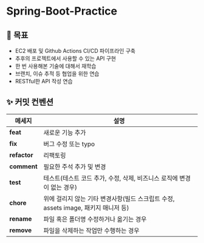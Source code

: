 # Spring-Boot-Practice

## 🎯 목표

- EC2 배포 및 Github Actions CI/CD 파이프라인 구축
- 추후의 프로젝트에서 사용할 수 있는 API 구현
- 한 번 사용해본 기술에 대해서 재학습
- 브랜치, 이슈 추적 등 협업을 위한 연습
- RESTful한 API 작성 연습

## ✨ 커밋 컨벤션

| 메세지          | 설명                                                     |
|--------------|--------------------------------------------------------|
| **feat**     | 새로운 기능 추가                                              |
| **fix**      | 버그 수정 또는 typo                                          |
| **refactor** | 리팩토링                                                   |
| **comment**  | 필요한 주석 추가 및 변경                                         |
| **test**     | 테스트(테스트 코드 추가, 수정, 삭제, 비즈니스 로직에 변경이 없는 경우)             |
| **chore**    | 위에 걸리지 않는 기타 변경사항(빌드 스크립트 수정, assets image, 패키지 매니저 등) |
| **rename**   | 파일 혹은 폴더명 수정하거나 옮기는 경우                                 |
| **remove**   | 파일을 삭제하는 작업만 수행하는 경우                                   |
